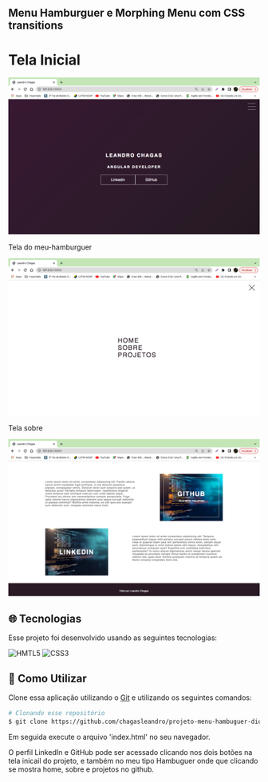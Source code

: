 ## Menu Hamburguer e Morphing Menu com CSS transitions

<p><Desafio de projeto referente ao bootcamp TQI Fullstack Developer. Trata-se do desenvolvimento de um portfólio utilizando apenas HTML e CSS./p>
     <h1>Tela Inicial</h1>
<img src="./img/img1.png" alt="img1">
     <p>Tela do meu-hamburguer</p>
     <img src="./img/img2.png" alt="img2">
     <p>Tela sobre</p>
     <img src="./img/img3.png" alt="img3">
     
## :globe_with_meridians: Tecnologias

Esse projeto foi desenvolvido usando as seguintes tecnologias:

<img  alt="HMTL5"
     src="https://img.shields.io/badge/HTML5-E34F26?style=for-the-badge&logo=html5&logoColor=white"/>
 <img alt="CSS3"
      src="https://img.shields.io/badge/css3-%231572B6.svg?style=for-the-badge&logo=css3&logoColor=white"/>

## :wrench: Como Utilizar

Clone essa aplicação utilizando o [Git](https://git-scm.com) e utilizando os seguintes comandos:

```bash
# Clonando esse repositório
$ git clone https://github.com/chagasleandro/projeto-menu-hambuguer-dio
```
Em seguida execute o arquivo 'index.html' no seu navegador. </br>
<p>O perfil LinkedIn e GitHub pode ser acessado clicando nos dois botões na tela inicail do projeto, e também no meu tipo Hambuguer onde que clicando se mostra home, sobre e projetos no github. </p>


